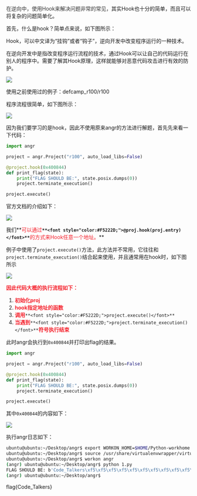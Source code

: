 <font style="color:#333333;">在逆向中，使用Hook来解决问题非常的常见</font><font style="color:#333333;">，</font>其实Hook也十分的简单，而且可以将复杂的问题简单化。

首先，什么是hook？简单点来说，如下图所示：

Hook，可以中文译为“挂钩”或者“钩子”，逆向开发中改变程序运行的一种技术。

在逆向开发中是指改变程序运行流程的技术，通过Hook可以让自己的代码运行在别人的程序中。需要了解其Hook原理，这样就能够对恶意代码攻击进行有效的防护。

![](https://cdn.nlark.com/yuque/0/2020/png/574026/1592791767463-3dafce2a-c4fb-4932-afbe-08fb0c282e9f.png)

使用之前使用过的例子：defcamp_r100/r100

程序流程很简单，如下图所示：

![](https://cdn.nlark.com/yuque/0/2020/png/574026/1592791930599-f28495e5-3cf3-4f54-9458-2323438cb6f8.png)

因为我们要学习的是hook，因此不使用原来angr的方法进行解题，首先先来看一下代码：

```python
import angr

project = angr.Project("r100", auto_load_libs=False)

@project.hook(0x400844)
def print_flag(state):
    print("FLAG SHOULD BE:", state.posix.dumps(0))
    project.terminate_execution()

project.execute()
```

官方文档的介绍如下：

![](https://cdn.nlark.com/yuque/0/2020/png/574026/1592792039467-246838f1-bb8e-4c75-9c36-eac9ba618a6f.png)

我们**<font style="color:#F5222D;">可以通过</font>**`**<font style="color:#F5222D;">@proj.hook(proj.entry)</font>**`**<font style="color:#F5222D;">的方式来Hook任意一个地址。</font>**

例子中使用了`project.execute()`方法，此方法并不常用，它往往和`project.terminate_execution()`结合起来使用，并且通常用在hook时，如下图所示

![](https://cdn.nlark.com/yuque/0/2020/png/574026/1592792383530-2249d6c9-714a-451b-84f1-0024f0d33821.png)

**<font style="color:#F5222D;">因此代码大概的执行流程如下：</font>**

1. **<font style="color:#F5222D;">初始化proj</font>**
2. **<font style="color:#F5222D;">hook指定地址的函数</font>**
3. **<font style="color:#F5222D;">调用</font>**`**<font style="color:#F5222D;">project.execute()</font>**`
4. **<font style="color:#F5222D;">当遇到</font>**`**<font style="color:#F5222D;">project.terminate_execution()</font>**`**<font style="color:#F5222D;">符号执行结束</font>**

此时angr会执行到`0x400844`并打印出flag的结果。

```python
import angr

project = angr.Project("r100", auto_load_libs=False)

@project.hook(0x400844)
def print_flag(state):
    print("FLAG SHOULD BE:", state.posix.dumps(0))
    project.terminate_execution()

project.execute()
```

其中`0x400844`的内容如下：

![](https://cdn.nlark.com/yuque/0/2020/png/574026/1592792526942-097b59c0-3257-4c13-8127-9a07866dac8a.png)

执行angr日志如下：

```bash
ubuntu@ubuntu:~/Desktop/angr$ export WORKON_HOME=$HOME/Python-workhome
ubuntu@ubuntu:~/Desktop/angr$ source /usr/share/virtualenvwrapper/virtualenvwrapper.sh
ubuntu@ubuntu:~/Desktop/angr$ workon angr
(angr) ubuntu@ubuntu:~/Desktop/angr$ python 1.py
FLAG SHOULD BE: b'Code_Talkers\xf5\xf5\xf5\xf5\xf5\xf5\xf5\xf5\xf5\xf5\xf5\xf5\xf5\xf5\xf5\xb5\xf5\xf5\xf5\xf5\xf5\xf5\xf5\xf5\xf5\xf5\xf5\xf5\xf5\xf5\xf5\xf5\xf5\xf5\xf5\xf5\xf5\xf5\xf5\xf5\xf5\xf5\xf5\xf5\xf5\xf5\xf5\xf5\xf5\xf5\xf5\xf5\xf5\xf5\xf5\xf5\xf5\xf5\xf5\xf5\xf5\xf5\xf5\xf5\xf5\xf5\xf5\xf5\xf5\xf5\xf5\xf5\xf5\xf5\xf5\xf5\xf5\xf5\xf5\xf5\xf5\xf5\xf5\xf5\xf5\xf5\xf5\xf5\xf5\xf5\xf5\xf5\xf5\xf5\xf5\xf5\xf5\xf5\xb5\xf5\xf5\xf5\xf5\xf5\xf5\xf5\xf1\xf5\xf5\xf5\xf5\xf5\xf5\xf5\xf5\xf5\xf5\xf5\xf5\xf5\xf5\xf5\xf5\xf5\xf5\xf5\xf5\xf5\xf5\xf5\xf5\xf5\xf5\xb5\xf5\xf5\xf5\xf5\xf5\xf5\xf5\xf5\xf5\xf5\xf5\xf5\xf5\xf5\xf5\xf5\xf5\xf5\xf5\xf5\xf5\xf5\xf5\xf5\xf5\xf5\xf5\xf5\xf5\xf5\xf5\xf5\xf5\xf5\xf5\xf5\xf5\xf5\xf5\xf5\xf5\xf5\xf5\xf5\xf5\xf5\xf5\xf5\xf5\xf5\xf5\xf5\xf5\xf5\xf5\xf5\xf5\xf5\xf5\xf5\xf5\xf5\xf5\xf5\xf5\xf5\xf5\xf5\xf5\xf5\xf5\xf5\xf5\xf5\xf5\xf5\xf5\xf5\xf5\xf5\xf5\xf5\xf5\xf5\xf5\xf5\xf5\xf5\xf5\xf5\xf5\xf5\xf5\xf5\xf5\xf5\xf5\xf5\xf5\xf5\xf5\xf5\xf5\xf5\xf5\xf5\xf5\x00'
(angr) ubuntu@ubuntu:~/Desktop/angr$ 
```

flag{Code_Talkers}

